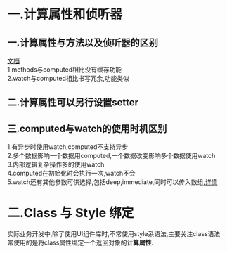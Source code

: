 一.计算属性和侦听器  
===
  一.计算属性与方法以及侦听器的区别  
  ---  
    
  [文档](https://cn.vuejs.org/v2/guide/computed.html)  
  1.methods与computed相比没有缓存功能  
  2.watch与computed相比书写冗余,功能类似  
    
  二.计算属性可以另行设置setter  
  ---  
  
  三.computed与watch的使用时机区别
  ---
  1.有异步时使用watch,computed不支持异步  
  2.多个数据影响一个数据用computed,一个数据改变影响多个数据使用watch  
  3.内部逻辑复杂操作多的使用watch  
  4.computed在初始化时会执行一次,watch不会  
  5.watch还有其他参数可供选择,包括deep,immediate,同时可以传入数组,[详情](https://cn.vuejs.org/v2/api/#watch)  
  
二.Class 与 Style 绑定  
===  
  实际业务开发中,除了使用UI组件库时,不常使用style系语法,主要关注class语法  
  常使用的是将class属性绑定一个返回对象的**计算属性**.  
  
  
  
  
